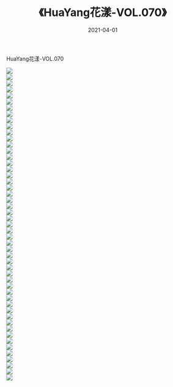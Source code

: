 ﻿---
layout: post
title:  《HuaYang花漾-VOL.070》
date:   2021-04-01
img: http://img.660000.xyz/Sharelink/网络美图/2021/HuaYang花漾-VOL.070/000.jpg
categories: [美女, 清纯, 唯美]
---

HuaYang花漾-VOL.070

  ![](http://img.660000.xyz/Sharelink/网络美图/2021/HuaYang花漾-VOL.070/001.jpg) <br> ![](http://img.660000.xyz/Sharelink/网络美图/2021/HuaYang花漾-VOL.070/002.jpg) <br> ![](http://img.660000.xyz/Sharelink/网络美图/2021/HuaYang花漾-VOL.070/003.jpg) <br> ![](http://img.660000.xyz/Sharelink/网络美图/2021/HuaYang花漾-VOL.070/004.jpg) <br> ![](http://img.660000.xyz/Sharelink/网络美图/2021/HuaYang花漾-VOL.070/005.jpg) <br> ![](http://img.660000.xyz/Sharelink/网络美图/2021/HuaYang花漾-VOL.070/006.jpg) <br> ![](http://img.660000.xyz/Sharelink/网络美图/2021/HuaYang花漾-VOL.070/007.jpg) <br> ![](http://img.660000.xyz/Sharelink/网络美图/2021/HuaYang花漾-VOL.070/008.jpg) <br> ![](http://img.660000.xyz/Sharelink/网络美图/2021/HuaYang花漾-VOL.070/009.jpg) <br> ![](http://img.660000.xyz/Sharelink/网络美图/2021/HuaYang花漾-VOL.070/010.jpg) <br> ![](http://img.660000.xyz/Sharelink/网络美图/2021/HuaYang花漾-VOL.070/011.jpg) <br> ![](http://img.660000.xyz/Sharelink/网络美图/2021/HuaYang花漾-VOL.070/012.jpg) <br> ![](http://img.660000.xyz/Sharelink/网络美图/2021/HuaYang花漾-VOL.070/013.jpg) <br> ![](http://img.660000.xyz/Sharelink/网络美图/2021/HuaYang花漾-VOL.070/014.jpg) <br> ![](http://img.660000.xyz/Sharelink/网络美图/2021/HuaYang花漾-VOL.070/015.jpg) <br> ![](http://img.660000.xyz/Sharelink/网络美图/2021/HuaYang花漾-VOL.070/016.jpg) <br> ![](http://img.660000.xyz/Sharelink/网络美图/2021/HuaYang花漾-VOL.070/017.jpg) <br> ![](http://img.660000.xyz/Sharelink/网络美图/2021/HuaYang花漾-VOL.070/018.jpg) <br> ![](http://img.660000.xyz/Sharelink/网络美图/2021/HuaYang花漾-VOL.070/019.jpg) <br> ![](http://img.660000.xyz/Sharelink/网络美图/2021/HuaYang花漾-VOL.070/020.jpg) <br> ![](http://img.660000.xyz/Sharelink/网络美图/2021/HuaYang花漾-VOL.070/021.jpg) <br> ![](http://img.660000.xyz/Sharelink/网络美图/2021/HuaYang花漾-VOL.070/022.jpg) <br> ![](http://img.660000.xyz/Sharelink/网络美图/2021/HuaYang花漾-VOL.070/023.jpg) <br> ![](http://img.660000.xyz/Sharelink/网络美图/2021/HuaYang花漾-VOL.070/024.jpg) <br> ![](http://img.660000.xyz/Sharelink/网络美图/2021/HuaYang花漾-VOL.070/025.jpg) <br> ![](http://img.660000.xyz/Sharelink/网络美图/2021/HuaYang花漾-VOL.070/026.jpg) <br> ![](http://img.660000.xyz/Sharelink/网络美图/2021/HuaYang花漾-VOL.070/027.jpg) <br> ![](http://img.660000.xyz/Sharelink/网络美图/2021/HuaYang花漾-VOL.070/028.jpg) <br> ![](http://img.660000.xyz/Sharelink/网络美图/2021/HuaYang花漾-VOL.070/029.jpg) <br> ![](http://img.660000.xyz/Sharelink/网络美图/2021/HuaYang花漾-VOL.070/030.jpg) <br> ![](http://img.660000.xyz/Sharelink/网络美图/2021/HuaYang花漾-VOL.070/031.jpg) <br> ![](http://img.660000.xyz/Sharelink/网络美图/2021/HuaYang花漾-VOL.070/032.jpg) <br> ![](http://img.660000.xyz/Sharelink/网络美图/2021/HuaYang花漾-VOL.070/033.jpg) <br> ![](http://img.660000.xyz/Sharelink/网络美图/2021/HuaYang花漾-VOL.070/034.jpg) <br> ![](http://img.660000.xyz/Sharelink/网络美图/2021/HuaYang花漾-VOL.070/035.jpg) <br> ![](http://img.660000.xyz/Sharelink/网络美图/2021/HuaYang花漾-VOL.070/036.jpg) <br> ![](http://img.660000.xyz/Sharelink/网络美图/2021/HuaYang花漾-VOL.070/037.jpg) <br> ![](http://img.660000.xyz/Sharelink/网络美图/2021/HuaYang花漾-VOL.070/038.jpg) <br> ![](http://img.660000.xyz/Sharelink/网络美图/2021/HuaYang花漾-VOL.070/039.jpg) <br> ![](http://img.660000.xyz/Sharelink/网络美图/2021/HuaYang花漾-VOL.070/040.jpg) <br> ![](http://img.660000.xyz/Sharelink/网络美图/2021/HuaYang花漾-VOL.070/041.jpg) <br> ![](http://img.660000.xyz/Sharelink/网络美图/2021/HuaYang花漾-VOL.070/042.jpg) <br> ![](http://img.660000.xyz/Sharelink/网络美图/2021/HuaYang花漾-VOL.070/043.jpg) <br> ![](http://img.660000.xyz/Sharelink/网络美图/2021/HuaYang花漾-VOL.070/044.jpg) <br> ![](http://img.660000.xyz/Sharelink/网络美图/2021/HuaYang花漾-VOL.070/045.jpg) <br> ![](http://img.660000.xyz/Sharelink/网络美图/2021/HuaYang花漾-VOL.070/046.jpg) <br> ![](http://img.660000.xyz/Sharelink/网络美图/2021/HuaYang花漾-VOL.070/047.jpg) <br> ![](http://img.660000.xyz/Sharelink/网络美图/2021/HuaYang花漾-VOL.070/048.jpg) <br> ![](http://img.660000.xyz/Sharelink/网络美图/2021/HuaYang花漾-VOL.070/049.jpg) <br> ![](http://img.660000.xyz/Sharelink/网络美图/2021/HuaYang花漾-VOL.070/050.jpg) <br> ![](http://img.660000.xyz/Sharelink/网络美图/2021/HuaYang花漾-VOL.070/051.jpg) <br>